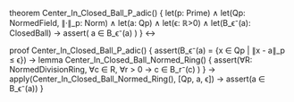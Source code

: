 theorem Center_In_Closed_Ball_P_adic() {
  let(p: Prime) ∧
  let(Qp: NormedField, ∥·∥_p: Norm) ∧
  let(a: Qp) ∧
  let(ϵ: ℝ>0) ∧
  let(B_ϵ⁻(a): ClosedBall) →
  assert(
    a ∈ B_ϵ⁻(a)
  )
} ↔

proof Center_In_Closed_Ball_P_adic() {
  assert(B_ϵ⁻(a) = {x ∈ Qp | ∥x - a∥_p ≤ ϵ}) →
  lemma Center_In_Closed_Ball_Normed_Ring() {
    assert(∀R: NormedDivisionRing, ∀c ∈ R, ∀r > 0 →
      c ∈ B_r⁻(c)
    )
  } →
  apply(Center_In_Closed_Ball_Normed_Ring(), [Qp, a, ϵ]) →
  assert(a ∈ B_ϵ⁻(a))
}